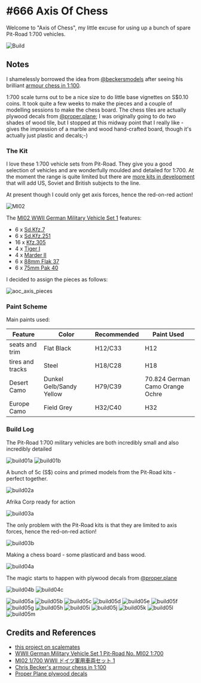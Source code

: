 # #666 Axis Of Chess

Welcome to "Axis of Chess", my little excuse for using up a bunch of spare Pit-Road 1:700 vehicles.

![Build](./assets/AxisOfChess_build.jpg?raw=true)

## Notes

I shamelessly borrowed the idea from
[@beckersmodels](https://www.instagram.com/beckersmodels/)
after seeing his brilliant
[armour chess in 1:100](https://www.instagram.com/p/Chbbw94r8Ze/).

1:700 scale turns out to be a nice size to do little base vignettes on S$0.10 coins.
It took quite a few weeks to make the pieces and a couple of modelling sessions to make the chess board.
The chess tiles are actually plywood decals from
[@proper.plane](https://www.instagram.com/proper.plane/); I was originally going to do two shades of wood tile, but I stopped at this midway point that I really like - gives the impression of a marble and wood hand-crafted board, though it's actually just plastic and decals;-)

### The Kit

I love these 1:700 vehicle sets from Pit-Road.
They give you a good selection of vehicles and are wonderfully moulded and detailed for 1:700.
At the moment the range is quite limited
but there are [more kits in development](https://pit-road.jp/plastic_afv_model_700/)
that will add US, Soviet and British subjects to the line.

At present though I could only get axis forces, hence the red-on-red action!

![MI02](./assets/MI02.jpg?raw=true)

The
[MI02 WWII German Military Vehicle Set 1](https://www.scalemates.com/kits/pit-road-mi02-wwii-german-military-vehicle-set-1--1338389)
features:

* 6 x [Sd.Kfz.7](https://en.wikipedia.org/wiki/Sd.Kfz._7)
* 6 x [Sd.Kfz.251](https://en.wikipedia.org/wiki/Sd.Kfz._251)
* 16 x [Kfz.305](https://en.wikipedia.org/wiki/Opel_Blitz)
* 4 x [Tiger I](https://en.wikipedia.org/wiki/Tiger_I)
* 4 x [Marder II](https://en.wikipedia.org/wiki/Marder_II)
* 6 x [88mm Flak 37](https://en.wikipedia.org/wiki/8.8_cm_Flak_18/36/37/41)
* 6 x [75mm Pak 40](https://en.wikipedia.org/wiki/7.5_cm_Pak_40)

I decided to assign the pieces as follows:

![aoc_axis_pieces](./assets/aoc_axis_pieces.jpg?raw=true)

### Paint Scheme

Main paints used:

| Feature               | Color                    | Recommended | Paint Used |
|-----------------------|--------------------------|-------------|------------|
| seats and trim        | Flat Black               | H12/C33     | H12           |
| tires and tracks      | Steel                    | H18/C28     | H18        |
| Desert Camo           | Dunkel Gelb/Sandy Yellow | H79/C39     | 70.824 German Camo Orange Ochre           |
| Europe Camo           | Field Grey               | H32/C40     | H32           |

### Build Log

The Pit-Road 1:700 military vehicles are both incredibly small and also incredibly detailed

![build01a](./assets/build01a.jpg?raw=true)
![build01b](./assets/build01b.jpg?raw=true)

A bunch of 5c (S$) coins and primed models from the Pit-Road kits - perfect together.

![build02a](./assets/build02a.jpg?raw=true)

Afrika Corp ready for action

![build03a](./assets/build03a.jpg?raw=true)

The only problem with the Pit-Road kits is that they are limited to axis forces, hence the red-on-red action!

![build03b](./assets/build03b.jpg?raw=true)

Making a chess board - some plasticard and bass wood.

![build04a](./assets/build04a.jpg?raw=true)

The magic starts to happen with plywood decals
from [@proper.plane](https://www.instagram.com/proper.plane/)

![build04b](./assets/build04b.jpg?raw=true)
![build04c](./assets/build04c.jpg?raw=true)

![build05a](./assets/build05a.jpg?raw=true)
![build05b](./assets/build05b.jpg?raw=true)
![build05c](./assets/build05c.jpg?raw=true)
![build05d](./assets/build05d.jpg?raw=true)
![build05e](./assets/build05e.jpg?raw=true)
![build05f](./assets/build05f.jpg?raw=true)
![build05g](./assets/build05g.jpg?raw=true)
![build05h](./assets/build05h.jpg?raw=true)
![build05i](./assets/build05i.jpg?raw=true)
![build05j](./assets/build05j.jpg?raw=true)
![build05k](./assets/build05k.jpg?raw=true)
![build05l](./assets/build05l.jpg?raw=true)
![build05m](./assets/build05m.jpg?raw=true)

## Credits and References

* [this project on scalemates](https://www.scalemates.com/profiles/mate.php?id=74137&p=projects&project=134394)
* [WWII German Military Vehicle Set 1 Pit-Road No. MI02 1:700](https://www.scalemates.com/kits/pit-road-mi02-wwii-german-military-vehicle-set-1--1338389)
* [MI02 1/700 WWII ドイツ軍用車両セット 1](https://pit-road.jp/mi02/)
* [Chris Becker's armour chess in 1:100](https://www.instagram.com/p/Chbbw94r8Ze/)
* [Proper Plane plywood decals](https://properplane.com/accessories_and_decal)
